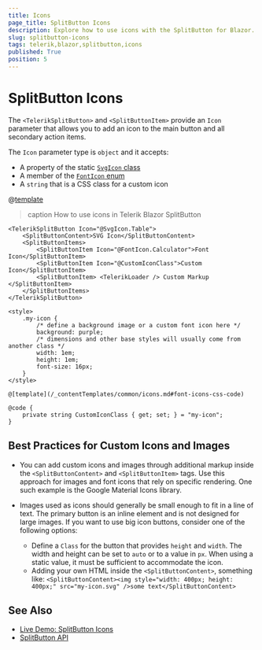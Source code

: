 ```yaml
---
title: Icons
page_title: SplitButton Icons
description: Explore how to use icons with the SplitButton for Blazor. See how you can add icons in the primary button and in the secondary action items. Revise the supported icon types that you can use.
slug: splitbutton-icons
tags: telerik,blazor,splitbutton,icons
published: True
position: 5
---
```


# SplitButton Icons

The `<TelerikSplitButton>` and `<SplitButtonItem>` provide an `Icon` parameter that allows you to add an icon to the main button and all secondary action items.

The `Icon` parameter type is `object` and it accepts:

* A property of the static [`SvgIcon` class](slug://common-features-icons#icons-list)
* A member of the [`FontIcon` enum](slug://common-features-icons#icons-list)
* A `string` that is a CSS class for a custom icon

@[template](/_contentTemplates/common/icons.md#font-icons-css-note)

>caption How to use icons in Telerik Blazor SplitButton

````RAZOR
<TelerikSplitButton Icon="@SvgIcon.Table">
    <SplitButtonContent>SVG Icon</SplitButtonContent>
    <SplitButtonItems>
        <SplitButtonItem Icon="@FontIcon.Calculator">Font Icon</SplitButtonItem>
        <SplitButtonItem Icon="@CustomIconClass">Custom Icon</SplitButtonItem>
        <SplitButtonItem> <TelerikLoader /> Custom Markup </SplitButtonItem>
    </SplitButtonItems>
</TelerikSplitButton>

<style>
    .my-icon {
        /* define a background image or a custom font icon here */
        background: purple;
        /* dimensions and other base styles will usually come from another class */
        width: 1em;
        height: 1em;
        font-size: 16px;
    }
</style>

@[template](/_contentTemplates/common/icons.md#font-icons-css-code)

@code {
    private string CustomIconClass { get; set; } = "my-icon";
}
````

## Best Practices for Custom Icons and Images

* You can add custom icons and images through additional markup inside the `<SplitButtonContent>` and `<SplitButtonItem>` tags. Use this approach for images and font icons that rely on specific rendering. One such example is the Google Material Icons library.

* Images used as icons should generally be small enough to fit in a line of text. The primary button is an inline element and is not designed for large images. If you want to use big icon buttons, consider one of the following options:

    * Define a `Class` for the button that provides `height` and `width`. The width and height can be set to `auto` or to a value in `px`. When using a static value, it must be sufficient to accommodate the icon.
    * Adding your own HTML inside the `<SplitButtonContent>`, something like: `<SplitButtonContent><img style="width: 400px; height: 400px;" src="my-icon.svg" />some text</SplitButtonContent>`

## See Also

* [Live Demo: SplitButton Icons](https://demos.telerik.com/blazor-ui/splitbutton/overview)
* [SplitButton API](slug://Telerik.Blazor.Components.TelerikSplitButton)
